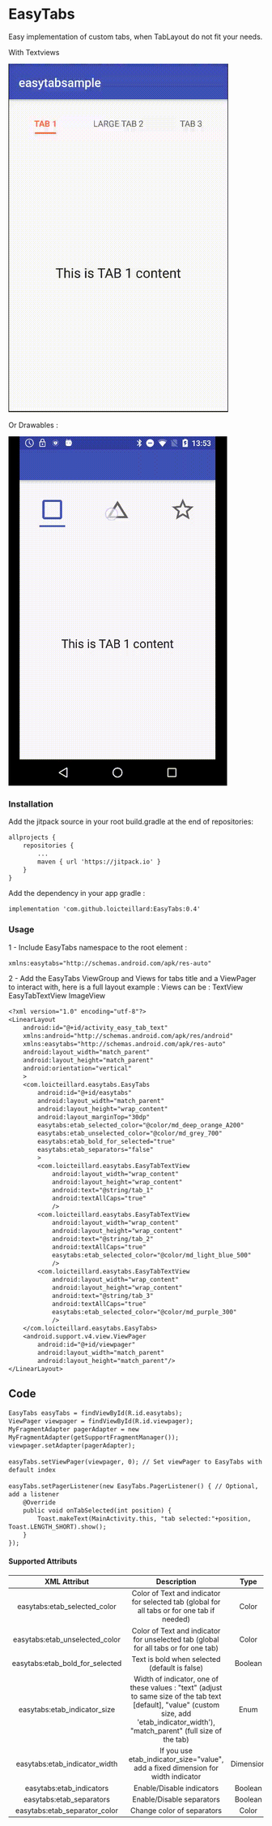 # EasyTabs


Easy implementation of custom tabs, when TabLayout do not fit your needs.

With Textviews

![Demo](./demo_text.gif)

Or Drawables :

![Demo](./demo_img.gif)

### Installation

Add the jitpack source in your root build.gradle at the end of repositories:

    allprojects {
        repositories {
            ...
            maven { url 'https://jitpack.io' }
        }
    }

Add the dependency in your app gradle :    

    implementation 'com.github.loicteillard:EasyTabs:0.4'  


### Usage

1 - Include EasyTabs namespace to the root element :  

    xmlns:easytabs="http://schemas.android.com/apk/res-auto"

2 - Add the EasyTabs ViewGroup and Views for tabs title and a ViewPager to interact with, here is a full layout example :
Views can be :
TextView
EasyTabTextView
ImageView 

    <?xml version="1.0" encoding="utf-8"?>
    <LinearLayout
        android:id="@+id/activity_easy_tab_text"
        xmlns:android="http://schemas.android.com/apk/res/android"
        xmlns:easytabs="http://schemas.android.com/apk/res-auto"
        android:layout_width="match_parent"
        android:layout_height="match_parent"
        android:orientation="vertical"
        >
        <com.loicteillard.easytabs.EasyTabs
            android:id="@+id/easytabs"
            android:layout_width="match_parent"
            android:layout_height="wrap_content"
            android:layout_marginTop="30dp"
            easytabs:etab_selected_color="@color/md_deep_orange_A200"
            easytabs:etab_unselected_color="@color/md_grey_700"
            easytabs:etab_bold_for_selected="true"
            easytabs:etab_separators="false"
            >
            <com.loicteillard.easytabs.EasyTabTextView
                android:layout_width="wrap_content"
                android:layout_height="wrap_content"
                android:text="@string/tab_1"
                android:textAllCaps="true"
                />
            <com.loicteillard.easytabs.EasyTabTextView
                android:layout_width="wrap_content"
                android:layout_height="wrap_content"
                android:text="@string/tab_2"
                android:textAllCaps="true"
                easytabs:etab_selected_color="@color/md_light_blue_500"
                />
            <com.loicteillard.easytabs.EasyTabTextView
                android:layout_width="wrap_content"
                android:layout_height="wrap_content"
                android:text="@string/tab_3"
                android:textAllCaps="true"
                easytabs:etab_selected_color="@color/md_purple_300"
                />
        </com.loicteillard.easytabs.EasyTabs>
        <android.support.v4.view.ViewPager
            android:id="@+id/viewpager"
            android:layout_width="match_parent"
            android:layout_height="match_parent"/>
    </LinearLayout>

## Code

    EasyTabs easyTabs = findViewById(R.id.easytabs);
    ViewPager viewpager = findViewById(R.id.viewpager);
    MyFragmentAdapter pagerAdapter = new MyFragmentAdapter(getSupportFragmentManager());
    viewpager.setAdapter(pagerAdapter);

    easyTabs.setViewPager(viewpager, 0); // Set viewPager to EasyTabs with default index

    easyTabs.setPagerListener(new EasyTabs.PagerListener() { // Optional, add a listener
        @Override
        public void onTabSelected(int position) {
            Toast.makeText(MainActivity.this, "tab selected:"+position, Toast.LENGTH_SHORT).show();
        }
    });


####  Supported Attributs

| XML Attribut         | Description  |Type|
| :-------------:| :-----:|:-----:|
| easytabs:etab_selected_color| Color of Text and indicator for selected tab (global for all tabs or for one tab if needed) |Color|
| easytabs:etab_unselected_color|  Color of Text and indicator for unselected tab (global for all tabs or for one tab)|Color|
| easytabs:etab_bold_for_selected| Text is bold when selected (default is false) |Boolean|
| easytabs:etab_indicator_size|  Width of indicator, one of these values : "text" (adjust to same size of the tab text [default], "value" (custom size, add 'etab_indicator_width'), "match_parent" (full size of the tab)|Enum|
| easytabs:etab_indicator_width |If you use etab_indicator_size="value", add a fixed dimension for width indicator|Dimension|
| easytabs:etab_indicators| Enable/Disable indicators|Boolean|
| easytabs:etab_separators| Enable/Disable separators|Boolean|
| easytabs:etab_separator_color| Change color of separators|Color|
